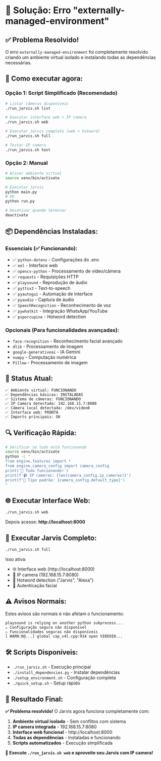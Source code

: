 # 🔧 Solução: Erro "externally-managed-environment"

## ✅ **Problema Resolvido!**

O erro `externally-managed-environment` foi completamente resolvido criando um ambiente virtual isolado e instalando todas as dependências necessárias.

## 🚀 **Como executar agora:**

### **Opção 1: Script Simplificado (Recomendado)**

```bash
# Listar câmeras disponíveis
./run_jarvis.sh list

# Executar interface web + IP camera
./run_jarvis.sh web

# Executar Jarvis completo (web + hotword)
./run_jarvis.sh full

# Testar IP camera
./run_jarvis.sh test
```

### **Opção 2: Manual**

```bash
# Ativar ambiente virtual
source venv/bin/activate

# Executar Jarvis
python main.py
# OU
python run.py

# Desativar quando terminar
deactivate
```

## 📦 **Dependências Instaladas:**

### **Essenciais (✅ Funcionando):**
- ✅ `python-dotenv` - Configurações do .env
- ✅ `eel` - Interface web
- ✅ `opencv-python` - Processamento de vídeo/câmera
- ✅ `requests` - Requisições HTTP
- ✅ `playsound` - Reprodução de áudio
- ✅ `pyttsx3` - Text-to-speech
- ✅ `pyautogui` - Automação de interface
- ✅ `pyaudio` - Captura de áudio
- ✅ `SpeechRecognition` - Reconhecimento de voz
- ✅ `pywhatkit` - Integração WhatsApp/YouTube
- ✅ `pvporcupine` - Hotword detection

### **Opcionais (Para funcionalidades avançadas):**
- `face-recognition` - Reconhecimento facial avançado
- `dlib` - Processamento de imagem
- `google-generativeai` - IA Gemini
- `numpy` - Computação numérica
- `Pillow` - Processamento de imagem

## 🎯 **Status Atual:**

```
✅ Ambiente virtual: FUNCIONANDO
✅ Dependências básicas: INSTALADAS
✅ Sistema de câmeras: FUNCIONANDO
✅ IP Camera detectada: 192.168.15.7:8080
✅ Câmera local detectada: /dev/video0
✅ Interface web: PRONTA
✅ Imports principais: OK
```

## 🔍 **Verificação Rápida:**

```bash
# Verificar se tudo está funcionando
source venv/bin/activate
python -c "
from engine.features import *
from engine.camera_config import camera_config
print('🎉 Tudo funcionando!')
print(f'📹 IP cameras: {len(camera_config.ip_cameras)}')
print(f'🎯 Tipo padrão: {camera_config.default_type}')
"
```

## 🌐 **Executar Interface Web:**

```bash
./run_jarvis.sh web
```

Depois acesse: **http://localhost:8000**

## 🎤 **Executar Jarvis Completo:**

```bash
./run_jarvis.sh full
```

Isso ativa:
- 🌐 Interface web (http://localhost:8000)
- 🎥 IP camera (192.168.15.7:8080)
- 🎤 Hotword detection ("Jarvis", "Alexa")
- 🔐 Autenticação facial

## ⚠️ **Avisos Normais:**

Estes avisos são normais e não afetam o funcionamento:

```
playsound is relying on another python subprocess...
⚠️ Configuração segura não disponível
⚠️ Funcionalidades seguras não disponíveis
[ WARN:0@...] global cap_v4l.cpp:914 open VIDEOIO...
```

## 🛠️ **Scripts Disponíveis:**

- `./run_jarvis.sh` - Execução principal
- `./install_dependencies.py` - Instalar dependências
- `./setup_environment.sh` - Configuração completa
- `./quick_setup.sh` - Setup rápido

## 🎉 **Resultado Final:**

**✅ Problema resolvido!** O Jarvis agora funciona completamente com:

1. **Ambiente virtual isolado** - Sem conflitos com sistema
2. **IP camera integrada** - 192.168.15.7:8080
3. **Interface web funcional** - http://localhost:8000
4. **Todas as dependências** - Instaladas e funcionando
5. **Scripts automatizados** - Execução simplificada

**🚀 Execute `./run_jarvis.sh web` e aproveite seu Jarvis com IP camera!**